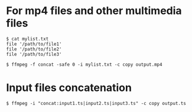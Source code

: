 # For mp4 files and other multimedia files
```shell
$ cat mylist.txt
file '/path/to/file1'
file '/path/to/file2'
file '/path/to/file3'
    
$ ffmpeg -f concat -safe 0 -i mylist.txt -c copy output.mp4
```

# Input files concatenation
```shell
$ ffmpeg -i "concat:input1.ts|input2.ts|input3.ts" -c copy output.ts
```

